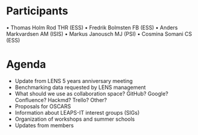# Participants
•	Thomas Holm Rod THR (ESS)
•	Fredrik Bolmsten FB (ESS) 
•	Anders Markvardsen AM (ISIS)
•	Markus Janousch MJ (PSI)
•	Cosmina Somani CS (ESS)


# Agenda

* Update from LENS 5 years anniversary meeting
* Benchmarking data requested by LENS management
* What should we use as collaboration space? GitHub? Google? Confluence? Hackmd? Trello? Other?
* Proposals for OSCARS
* Information about LEAPS-IT interest groups (SIGs)
* Organization of workshops and summer schools
* Updates from members

